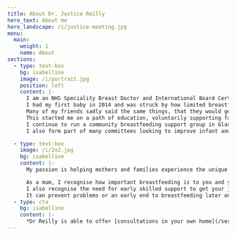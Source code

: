 ```yaml
---
title: About Dr. Justice Reilly
hero_text: About me
hero_landscape: /i/justice-meeting.jpg
menu:
  main:
    weight: 1
    name: About
sections:
  - type: text-box
    bg: isabelline
    image: /i/portrait.jpg
    position: left
    content: |-
      I am an NHS Speciality Breast Doctor and International Board Certified Lactation Consultant (IBCLC).
      I had my first baby in 2014 and was struck by how limited breastfeeding knowledge and support was.
      Many of my friends sadly said the same things, that they would get inconsistent and sometimes wrong advice making those early weeks harder than they needed to be.
      This started me on a path of education, voluntarily supporting families as a breastfeeding counsellor and later as a private lactation consultant, alongside my NHS practice.
      I continue to run a community breastfeeding support group in Glasgow, and offer voluntary support.
      I also form part of many committees looking to improve infant and maternal health outcomes.

  - type: text-box
    image: /i/2x2.jpg
    bg: isabelline
    content: |-
      My passion is helping mothers and families experience the unique connection and health outcomes that come with breastfeeding.

      As a mum, I recognise how important breastfeeding is to you and your baby.
      I also recognise the need for early skilled support to get your journey off to a good start.
      It can prevent problems or an early end to breastfeeding later on.
  - type: cta
    bg: isabelline
    content: |-
      *Dr Reilly is able to offer [consultations in your own home](/services#home-visit) within a 30 minute drive of Glasgow G43, or [remotely](/services#online-consultation).*
---
```


